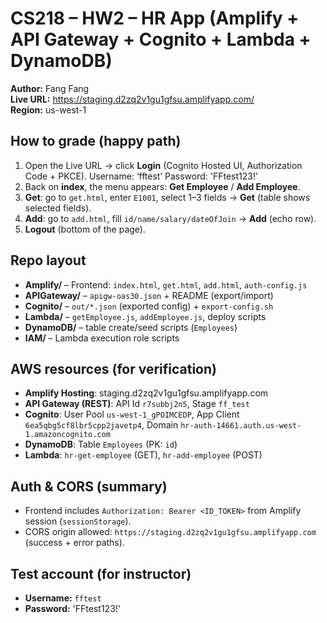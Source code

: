 # CS218 – HW2 – HR App (Amplify + API Gateway + Cognito + Lambda + DynamoDB)

**Author:** Fang Fang  
**Live URL:** https://staging.d2zq2v1gu1gfsu.amplifyapp.com/  
**Region:** us-west-1

## How to grade (happy path)
1) Open the Live URL → click **Login** (Cognito Hosted UI, Authorization Code + PKCE).  Username: ‘fftest’ Password: 'FFtest123!'
2) Back on **index**, the menu appears: **Get Employee** / **Add Employee**.  
3) **Get**: go to `get.html`, enter `E1001`, select 1–3 fields → **Get** (table shows selected fields).  
4) **Add**: go to `add.html`, fill `id/name/salary/dateOfJoin` → **Add** (echo row).  
5) **Logout** (bottom of the page).

## Repo layout
- **Amplify/** – Frontend: `index.html`, `get.html`, `add.html`, `auth-config.js`  
- **APIGateway/** – `apigw-oas30.json` + README (export/import)  
- **Cognito/** – `out/*.json` (exported config) + `export-config.sh`  
- **Lambda/** – `getEmployee.js`, `addEmployee.js`, deploy scripts  
- **DynamoDB/** – table create/seed scripts (`Employees`)  
- **IAM/** – Lambda execution role scripts

## AWS resources (for verification)
- **Amplify Hosting**: staging.d2zq2v1gu1gfsu.amplifyapp.com  
- **API Gateway (REST)**: API Id `r7subbj2n5`, Stage `ff_test`  
- **Cognito**: User Pool `us-west-1_gPOIMCEDP`, App Client `6ea5qbg5cf8lbr5cpp2javetp4`, Domain `hr-auth-14661.auth.us-west-1.amazoncognito.com`  
- **DynamoDB**: Table `Employees` (PK: `id`)  
- **Lambda**: `hr-get-employee` (GET), `hr-add-employee` (POST)

## Auth & CORS (summary)
- Frontend includes `Authorization: Bearer <ID_TOKEN>` from Amplify session (`sessionStorage`).  
- CORS origin allowed: `https://staging.d2zq2v1gu1gfsu.amplifyapp.com` (success + error paths).

## Test account (for instructor)
- **Username:** `fftest`  
- **Password:** 'FFtest123!'
